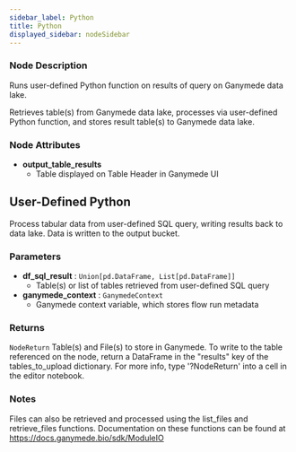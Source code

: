```yaml
---
sidebar_label: Python
title: Python
displayed_sidebar: nodeSidebar
---
```


### Node Description
Runs user-defined Python function on results of query on Ganymede data lake.

Retrieves table(s) from Ganymede data lake, processes via user-defined Python function,
and stores result table(s) to Ganymede data lake.


### Node Attributes
- **output_table_results**
  - Table displayed on Table Header in Ganymede UI
## User-Defined Python
Process tabular data from user-defined SQL query, writing results back to data lake.  Data
is written to the output bucket.


### Parameters
- **df_sql_result** : `Union[pd.DataFrame, List[pd.DataFrame]]`
    - Table(s) or list of tables retrieved from user-defined SQL query
- **ganymede_context** : `GanymedeContext`
    - Ganymede context variable, which stores flow run metadata


### Returns
`NodeReturn`
  Table(s) and File(s) to store in Ganymede.  To write to the table referenced on the node,
  return a DataFrame in the "results" key of the tables_to_upload dictionary.  For more info,
  type '?NodeReturn' into a cell in the editor notebook.


### Notes
Files can also be retrieved and processed using the list_files and retrieve_files functions.
Documentation on these functions can be found at https://docs.ganymede.bio/sdk/ModuleIO